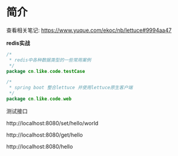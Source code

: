 # 简介
查看相关笔记: https://www.yuque.com/ekoc/nb/lettuce#9994aa47

**redis实战**

~~~java
/*
 * redis中各种数据类型的一些常用案例
 */
package cn.like.code.testCase

/*
 * spring boot 整合lettuce 并使用lettuce原生客户端
 */
package cn.like.code.web
~~~

测试接口

http://localhost:8080/set/hello/world

http://localhost:8080/get/hello

http://localhost:8080/hello
